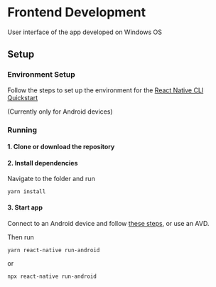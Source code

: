 # Frontend Development
User interface of the app developed on Windows OS

## Setup

### Environment Setup
Follow the steps to set up the environment for the [React Native CLI Quickstart](https://reactnative.dev/docs/environment-setup)

(Currently only for Android devices)

### Running

#### 1. Clone or download the repository

#### 2. Install dependencies
Navigate to the folder and run
```
yarn install
```

#### 3. Start app
Connect to an Android device and follow [these steps](https://reactnative.dev/docs/running-on-device), or use an AVD.

Then run

```
yarn react-native run-android
```
or
```
npx react-native run-android
```
